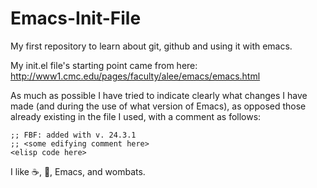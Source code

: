 # Emacs-Init-File

My first repository to learn about git, github and using it with emacs.

My init.el file's starting point came from here: http://www1.cmc.edu/pages/faculty/alee/emacs/emacs.html 

As much as possible I have tried to indicate clearly what changes I have made (and during the use of what version of Emacs), as opposed those already existing in the file I used, with a comment as follows:

```elisp
;; FBF: added with v. 24.3.1
;; <some edifying comment here>
<elisp code here>
```

I like :coffee:, :pizza:, Emacs, and wombats.
